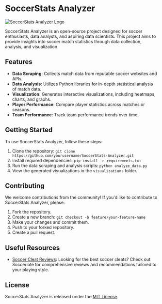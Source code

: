 # SoccerStats Analyzer

![SoccerStats Analyzer Logo](logo.png)

SoccerStats Analyzer is an open-source project designed for soccer enthusiasts, data analysts, and aspiring data scientists. This project aims to provide insights into soccer match statistics through data collection, analysis, and visualization.

## Features

- **Data Scraping**: Collects match data from reputable soccer websites and APIs.
- **Data Analysis**: Utilizes Python libraries for in-depth statistical analysis of match data.
- **Visualization**: Generates interactive visualizations, including heatmaps, charts, and graphs.
- **Player Performance**: Compare player statistics across matches or seasons.
- **Team Performance**: Track team performance trends over time.

## Getting Started

To use SoccerStats Analyzer, follow these steps:

1. Clone the repository: `git clone https://github.com/yourusername/SoccerStats-Analyzer.git`
2. Install required dependencies: `pip install -r requirements.txt`
3. Run the data scraping and analysis scripts: `python analyze_data.py`
4. View the generated visualizations in the `visualizations` folder.

## Contributing

We welcome contributions from the community! If you'd like to contribute to SoccerStats Analyzer, please:

1. Fork the repository.
2. Create a new branch: `git checkout -b feature/your-feature-name`
3. Make your changes and commit them.
4. Push to your forked repository.
5. Create a pull request.

## Useful Resources

- [Soccer Cleat Reviews](https://www.socceriate.com): Looking for the best soccer cleats? Check out Socceriate for comprehensive reviews and recommendations tailored to your playing style.

## License

SoccerStats Analyzer is released under the [MIT License](LICENSE).

